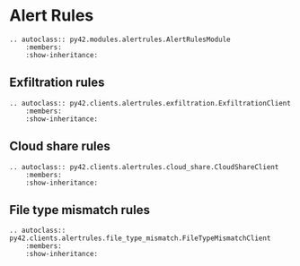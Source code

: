 # Alert Rules

```eval_rst
.. autoclass:: py42.modules.alertrules.AlertRulesModule
    :members:
    :show-inheritance:
```

## Exfiltration rules

```eval_rst
.. autoclass:: py42.clients.alertrules.exfiltration.ExfiltrationClient
    :members:
    :show-inheritance:
```

## Cloud share rules

```eval_rst
.. autoclass:: py42.clients.alertrules.cloud_share.CloudShareClient
    :members:
    :show-inheritance:
```

## File type mismatch rules

```eval_rst
.. autoclass:: py42.clients.alertrules.file_type_mismatch.FileTypeMismatchClient
    :members:
    :show-inheritance:
```
